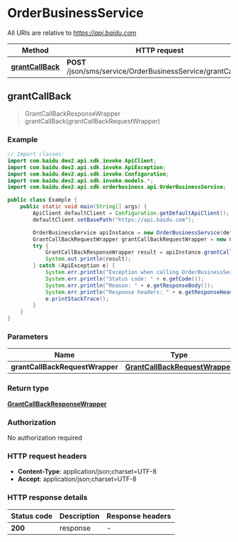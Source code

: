 # OrderBusinessService

All URIs are relative to *https://api.baidu.com*

Method | HTTP request | Description
------------- | ------------- | -------------
[**grantCallBack**](OrderBusinessService.md#grantCallBack) | **POST** /json/sms/service/OrderBusinessService/grantCallBack | 



## grantCallBack

> GrantCallBackResponseWrapper grantCallBack(grantCallBackRequestWrapper)



### Example

```java
// Import classes:
import com.baidu.dev2.api.sdk.invoke.ApiClient;
import com.baidu.dev2.api.sdk.invoke.ApiException;
import com.baidu.dev2.api.sdk.invoke.Configuration;
import com.baidu.dev2.api.sdk.invoke.models.*;
import com.baidu.dev2.api.sdk.orderbusiness.api.OrderBusinessService;

public class Example {
    public static void main(String[] args) {
        ApiClient defaultClient = Configuration.getDefaultApiClient();
        defaultClient.setBasePath("https://api.baidu.com");

        OrderBusinessService apiInstance = new OrderBusinessService(defaultClient);
        GrantCallBackRequestWrapper grantCallBackRequestWrapper = new GrantCallBackRequestWrapper(); // GrantCallBackRequestWrapper | 
        try {
            GrantCallBackResponseWrapper result = apiInstance.grantCallBack(grantCallBackRequestWrapper);
            System.out.println(result);
        } catch (ApiException e) {
            System.err.println("Exception when calling OrderBusinessService#grantCallBack");
            System.err.println("Status code: " + e.getCode());
            System.err.println("Reason: " + e.getResponseBody());
            System.err.println("Response headers: " + e.getResponseHeaders());
            e.printStackTrace();
        }
    }
}
```

### Parameters


Name | Type | Description  | Notes
------------- | ------------- | ------------- | -------------
 **grantCallBackRequestWrapper** | [**GrantCallBackRequestWrapper**](GrantCallBackRequestWrapper.md)|  |

### Return type

[**GrantCallBackResponseWrapper**](GrantCallBackResponseWrapper.md)

### Authorization

No authorization required

### HTTP request headers

- **Content-Type**: application/json;charset=UTF-8
- **Accept**: application/json;charset=UTF-8


### HTTP response details
| Status code | Description | Response headers |
|-------------|-------------|------------------|
| **200** | response |  -  |

